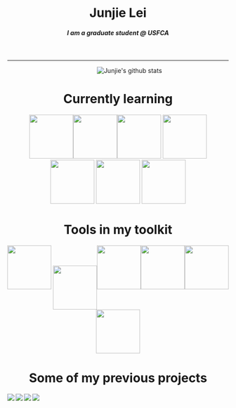 
<h1 align = 'center'>Junjie Lei </h1>

<h5 align = 'center'>
 I am a graduate student @ USFCA
</h5>

<br>


---

&emsp;&emsp;&emsp;&emsp;&emsp;&emsp;&emsp;
&emsp;&emsp;&emsp;&emsp;&emsp;&emsp;&emsp;
![Junjie's github stats](https://github-readme-stats.vercel.app/api?username=JunjieLeiCoe&show_icons=true&hide=["stars","issues"]&theme=dark) 


<h1 align = 'center'> Currently learning </h1>
<div align='center'> 
<img src="https://media.giphy.com/media/XAxylRMCdpbEWUAvr8/giphy.gif" alt="" width="100"><img src="https://media.giphy.com/media/fsEaZldNC8A1PJ3mwp/giphy.gif" width="100"><img src="https://media.giphy.com/media/ln7z2eWriiQAllfVcn/giphy.gif" width="100"> <img src="https://media.giphy.com/media/kdFc8fubgS31b8DsVu/giphy.gif" width="100"> <img src="https://media.giphy.com/media/eNAsjO55tPbgaor7ma/giphy.gif" width="100">  <img src="https://media.giphy.com/media/Sr8xDpMwVKOHUWDVRD/giphy.gif" width="100"> <img src="https://media.giphy.com/media/SqZFDec4yTwXdwoaFY/giphy.gif" width="100"></div>

<h1 align = 'center'> Tools in my toolkit </h1>
<div align='center'>
<img src="https://media3.giphy.com/media/IdyAQJVN2kVPNUrojM/200.webp" width="100"> <img src="https://media0.giphy.com/media/jnDKffgCfGYOp6cMTK/200.webp" width="100" style="vertical-align:middle"><img src="https://media1.giphy.com/media/LMt9638dO8dftAjtco/200.webp" width="100"><img src="https://media0.giphy.com/media/KzJkzjggfGN5Py6nkT/200.webp" width="100"><img src="https://i0.wp.com/static1.squarespace.com/static/51156277e4b0b8b2ffe11c00/t/583ccafcbebafbc5c11fa6ec/1480379239088/RStudio-Ball.png?w=584&ssl=1" width="100"> <img src="https://cdn.worldvectorlogo.com/logos/tableau-software.svg" width="100"></div>


<h1 align = 'center'> Some of my previous projects </h1>
<a href="https://github.com/JunjieLeiCoe/Rap-Novelty">
  <img align="left" src="https://github-readme-stats.vercel.app/api/pin/?username=JunjieLeiCoe&repo=Rap-Novelty&theme=dark"/>
</a> 
<a href="https://github.com/JunjieLeiCoe/BTC_fullStack">
  <img align="left" src="https://github-readme-stats.vercel.app/api/pin/?username=JunjieLeiCoe&repo=BTC_fullStack&theme=dark"/>
</a> 
<a href="https://github.com/JunjieLeiCoe/ECON611_JunjieLei">
  <img align="left" src="https://github-readme-stats.vercel.app/api/pin/?username=JunjieLeiCoe&repo=Econ611_JunjieLei&theme=dark" />
</a>
<a href="https://github.com/JunjieLeiCoe/WebScraper_Research2020S">
  <img align="left" src="https://github-readme-stats.vercel.app/api/pin/?username=JunjieLeiCoe&repo=WebScraper_Research2020S&theme=dark" />
</a>
